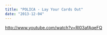 ```yaml
---
title: "POLICA - Lay Your Cards Out"
date: "2013-12-04"
---
```


http://www.youtube.com/watch?v=Rl03afAqeFQ
